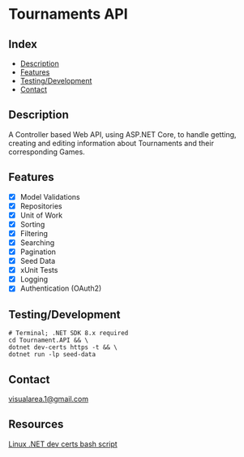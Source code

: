 # Tournaments API

## Index
- [Description](#description)
- [Features](#tbd)
- [Testing/Development](#testingdevelopment)
- [Contact](#contact)

## Description
A Controller based Web API, using ASP.NET Core, to handle getting, creating and 
editing information about Tournaments and their corresponding Games.

## Features
- [x] Model Validations
- [x] Repositories
- [x] Unit of Work
- [x] Sorting
- [x] Filtering
- [x] Searching
- [x] Pagination
- [x] Seed Data
- [x] xUnit Tests
- [x] Logging
- [x] Authentication (OAuth2)

## Testing/Development
```
# Terminal; .NET SDK 8.x required
cd Tournament.API && \
dotnet dev-certs https -t && \
dotnet run -lp seed-data
```

## Contact
[visualarea.1@gmail.com](mailto:visualarea.1@gmail.com)

## Resources
[Linux .NET dev certs bash script](https://github.com/BorisWilhelms/create-dotnet-devcert)
